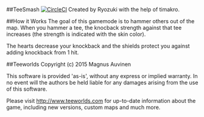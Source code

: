 ##TeeSmash [![CircleCI](https://circleci.com/gh/Ryozuki/Tee-Smash.svg?style=svg)](https://circleci.com/gh/Ryozuki/Tee-Smash)
Created by Ryozuki with the help of timakro.

##How it Works
The goal of this gamemode is to hammer others out of the map.
When you hammer a tee, the knocback strength against that tee increases (the strength is indicated with the skin color).

The hearts decrease your knockback and the shields protect you against adding knockback from 1 hit.

##Teeworlds
Copyright (c) 2015 Magnus Auvinen

This software is provided 'as-is', without any express or implied
warranty. In no event will the authors be held liable for any damages
arising from the use of this software.


Please visit http://www.teeworlds.com for up-to-date information about
the game, including new versions, custom maps and much more.
